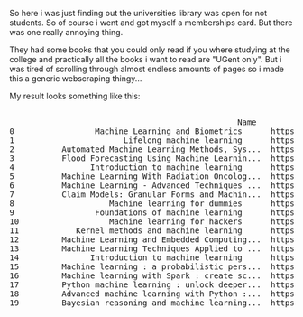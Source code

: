 So here i was just finding out the universities library was open for not students. So of course i went and got myself a memberships card. But there was one really annoying thing.

They had some books that you could only read if you where studying at the college and practically all the books i want to read are "UGent only". 
But i was tired of scrolling through almost endless amounts of pages so i made this a generic webscraping thingy...

My result looks something like this:
<pre>

                                                Name                  link to book
0                 Machine Learning and Biometrics      https://tinyurl.com/y5h3ryjg
1                       Lifelong machine learning      https://tinyurl.com/y4may3fy
2          Automated Machine Learning Methods, Sys...  https://tinyurl.com/y2m9d2sc
3          Flood Forecasting Using Machine Learnin...  https://tinyurl.com/y6k5usm9
4                Introduction to machine learning      https://tinyurl.com/y3uslk5d
5          Machine Learning With Radiation Oncolog...  https://tinyurl.com/yxl8d94y
6          Machine Learning - Advanced Techniques ...  https://tinyurl.com/y54j8l5q
7          Claim Models: Granular Forms and Machin...  https://tinyurl.com/y4xxkrra
8                    Machine learning for dummies      https://tinyurl.com/y6jpxwt9
9                 Foundations of machine learning      https://tinyurl.com/y4b5evpu
10                   Machine learning for hackers      https://tinyurl.com/y5e5qe3l
11            Kernel methods and machine learning      https://tinyurl.com/y5aafpe9
12         Machine Learning and Embedded Computing...  https://tinyurl.com/y6aov4a3
13         Machine Learning Techniques Applied to ...  https://tinyurl.com/yxp9yx2j
14               Introduction to machine learning      https://tinyurl.com/y2anm33p
15         Machine learning : a probabilistic pers...  https://tinyurl.com/yykbloxb
16         Machine learning with Spark : create sc...  https://tinyurl.com/yyauexbm
17         Python machine learning : unlock deeper...  https://tinyurl.com/yy5plqes
18         Advanced machine learning with Python :...  https://tinyurl.com/y5l87fbl
19         Bayesian reasoning and machine learning...  https://tinyurl.com/y2suu8ac
</pre>
